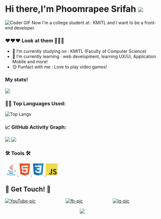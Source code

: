 <!-- main picture profile -->


<!-- note-1 -->
# Hi there,I'm Phoomrapee Srifah <img src="https://user-images.githubusercontent.com/42378118/110234147-e3259600-7f4e-11eb-95be-0c4047144dea.gif" width="30">
<img src="https://media.giphy.com/media/SWoSkN6DxTszqIKEqv/giphy.gif" alt="Coder GIF" width="500">
Now I'm a college student at : KMITL and I want to be a front-end developer.

<!-- mystory -->
### ❤️❤️❤️ Look at them 👀👀👀
- 🔭 I’m currently studying on : KMITL (Faculty of Computer Science)
- 🌱 I’m currently learning : web development, learning UX/Ui, Application Mobile and more!
- 😊 Funfact with me : Love to play video games!

### My stats!
<img
  align="center"
  src="https://github-readme-stats.vercel.app/api?username=PPhoomkmitl&show_icons=true&theme=radical"
/>
### 👨‍💻 Top Languages Used:
![Top Langs](https://github-readme-stats.vercel.app/api/top-langs/?username=PPhoomkmitl&&theme=radical)


 ### 📈 GitHub Activity Graph:
 ![](https://github-profile-summary-cards.vercel.app/api/cards/repos-per-language?username=PPhoomkmitl&theme=github)
 ![](https://github-profile-summary-cards.vercel.app/api/cards/profile-details?username=PPhoomkmitl&theme=github)
 
### 🛠️ Tools 🛠️

<p align="start">
  <a href="https://www.python.org" target="_blank">
    <img
      src="https://raw.githubusercontent.com/devicons/devicon/master/icons/java/java-original.svg"
      alt="Java"
      width="40"
      height="40"
    />
  </a>
    <a href="https://www.programiz.com/c-programming" target="_blank">
    <img
      src="https://raw.githubusercontent.com/devicons/devicon/master/icons/html5/html5-original.svg"
      alt="HTML"
      width="40"
      height="40"
    />
  </a>
  <a href="https://www.programiz.com/c-programming" target="_blank">
    <img
      src="https://raw.githubusercontent.com/devicons/devicon/master/icons/css3/css3-original.svg"
      alt="CSS"
      width="40"
      height="40"
    />
  </a>
  <a href="https://www.programiz.com/c-programming" target="_blank">
    <img
      src="https://raw.githubusercontent.com/devicons/devicon/master/icons/javascript/javascript-original.svg"
      alt="Javascript"
      width="40"
      height="40"
    />
  </a>
  



## 📝 Get Touch! 📝
<div style="display: flex; justify-content: space-between">
  <a href="https://www.youtube.com/channel/UC1bJb9GAaRdcn7O_abQ-4sg/featured">
    <img
      src="https://upload.wikimedia.org/wikipedia/commons/thumb/0/09/YouTube_full-color_icon_%282017%29.svg/2560px-YouTube_full-color_icon_%282017%29.svg.png"
      width="50"
      height="40"
      alt="YouTube-pic"
    />
  </a>
  <a href="https://web.facebook.com/phoomzamak/">
    <img
      src="https://upload.wikimedia.org/wikipedia/commons/thumb/1/16/Facebook-icon-1.png/640px-Facebook-icon-1.png"
      width="40"
      height="40"
      alt="fb-pic"
    />
  </a>
  <a href="https://www.instagram.com/pp.sfah/?hl=en">
    <img
      src="https://www.mmthailand.com/wp-content/uploads/2020/04/ig-icon.png"
      height="40"
      width="40"
      alt="ig-pic"
    />
  </a>
  <div></div>
</div>
<!-- <img
  align="center"
  src="https://github.com/PPhoomkmitl"
/>
 -->
<br>
<div align="center" style="justify-content: space-between;">
  <img src="https://cdn.discordapp.com/attachments/903318261758840863/955883565382500352/unknown.png">
</div>

